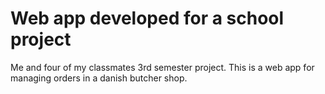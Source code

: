 # Web app developed for a school project

Me and four of my classmates 3rd semester project. This is a web app for managing orders in a danish butcher shop.
